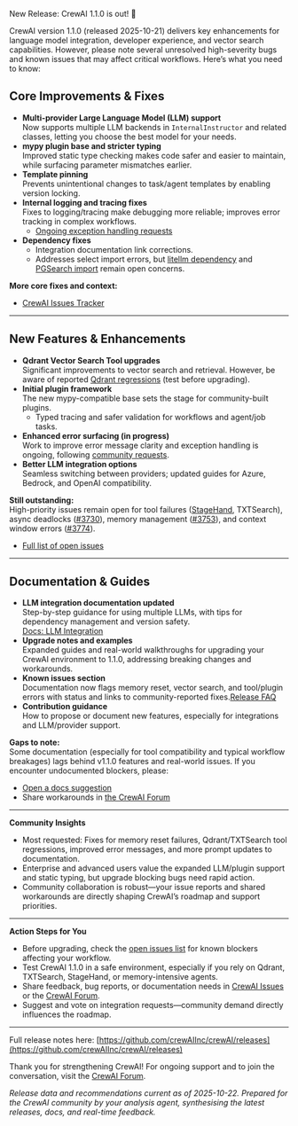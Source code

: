 New Release: CrewAI 1.1.0 is out! 🚨

CrewAI version 1.1.0 (released 2025-10-21) delivers key enhancements for language model integration, developer experience, and vector search capabilities. However, please note several unresolved high-severity bugs and known issues that may affect critical workflows. Here’s what you need to know:

## Core Improvements & Fixes

- **Multi-provider Large Language Model (LLM) support**  
  Now supports multiple LLM backends in `InternalInstructor` and related classes, letting you choose the best model for your needs.  
- **mypy plugin base and stricter typing**  
  Improved static type checking makes code safer and easier to maintain, while surfacing parameter mismatches earlier.  
- **Template pinning**  
  Prevents unintentional changes to task/agent templates by enabling version locking.
- **Internal logging and tracing fixes**  
  Fixes to logging/tracing make debugging more reliable; improves error tracking in complex workflows.  
  - [Ongoing exception handling requests](https://github.com/crewAIInc/crewAI/issues/3755)
- **Dependency fixes**  
  - Integration documentation link corrections.
  - Addresses select import errors, but [litellm dependency](https://github.com/crewAIInc/crewAI/issues/3750) and [PGSearch import](https://github.com/crewAIInc/crewAI/issues/3776) remain open concerns.

**More core fixes and context:**  
- [CrewAI Issues Tracker](https://github.com/crewAIInc/crewAI/issues)

---

## New Features & Enhancements

- **Qdrant Vector Search Tool upgrades**  
  Significant improvements to vector search and retrieval. However, be aware of reported [Qdrant regressions](https://github.com/crewAIInc/crewAI-tools/issues/478) (test before upgrading).
- **Initial plugin framework**  
  The new mypy-compatible base sets the stage for community-built plugins.  
  - Typed tracing and safer validation for workflows and agent/job tasks.
- **Enhanced error surfacing (in progress)**  
  Work to improve error message clarity and exception handling is ongoing, following [community requests](https://github.com/crewAIInc/crewAI/issues/3755).
- **Better LLM integration options**  
  Seamless switching between providers; updated guides for Azure, Bedrock, and OpenAI compatibility.

**Still outstanding:**  
High-priority issues remain open for tool failures ([StageHand](https://github.com/crewAIInc/crewAI-tools/issues/412), TXTSearch), async deadlocks ([#3730](https://github.com/crewAIInc/crewAI/issues/3730)), memory management ([#3753](https://github.com/crewAIInc/crewAI/issues/3753)), and context window errors ([#3774](https://github.com/crewAIInc/crewAI/issues/3774)).  
- [Full list of open issues](https://github.com/crewAIInc/crewAI/issues)

---

## Documentation & Guides

- **LLM integration documentation updated**  
  Step-by-step guidance for using multiple LLMs, with tips for dependency management and version safety.  
  [Docs: LLM Integration](https://docs.crewai.com/integrations/)
- **Upgrade notes and examples**  
  Expanded guides and real-world walkthroughs for upgrading your CrewAI environment to 1.1.0, addressing breaking changes and workarounds.
- **Known issues section**  
  Documentation now flags memory reset, vector search, and tool/plugin errors with status and links to community-reported fixes.[Release FAQ](https://github.com/crewAIInc/crewAI/tree/1.1.0)
- **Contribution guidance**  
  How to propose or document new features, especially for integrations and LLM/provider support.

**Gaps to note:**  
Some documentation (especially for tool compatibility and typical workflow breakages) lags behind v1.1.0 features and real-world issues. If you encounter undocumented blockers, please:
- [Open a docs suggestion](https://github.com/crewAIInc/crewAI/discussions)
- Share workarounds in [the CrewAI Forum](https://github.com/crewAIInc/crewAI/discussions)

---

**Community Insights**

- Most requested: Fixes for memory reset failures, Qdrant/TXTSearch tool regressions, improved error messages, and more prompt updates to documentation.
- Enterprise and advanced users value the expanded LLM/plugin support and static typing, but upgrade blocking bugs need rapid action.
- Community collaboration is robust—your issue reports and shared workarounds are directly shaping CrewAI’s roadmap and support priorities.

---

**Action Steps for You**
- Before upgrading, check the [open issues list](https://github.com/crewAIInc/crewAI/issues) for known blockers affecting your workflow.
- Test CrewAI 1.1.0 in a safe environment, especially if you rely on Qdrant, TXTSearch, StageHand, or memory-intensive agents.
- Share feedback, bug reports, or documentation needs in [CrewAI Issues](https://github.com/crewAIInc/crewAI/issues) or the [CrewAI Forum](https://github.com/crewAIInc/crewAI/discussions).
- Suggest and vote on integration requests—community demand directly influences the roadmap.

---

Full release notes here: [https://github.com/crewAIInc/crewAI/releases](https://github.com/crewAIInc/crewAI/releases)

Thank you for strengthening CrewAI! For ongoing support and to join the conversation, visit the [CrewAI Forum](https://github.com/crewAIInc/crewAI/discussions).

*Release data and recommendations current as of 2025-10-22. Prepared for the CrewAI community by your analysis agent, synthesising the latest releases, docs, and real-time feedback.*